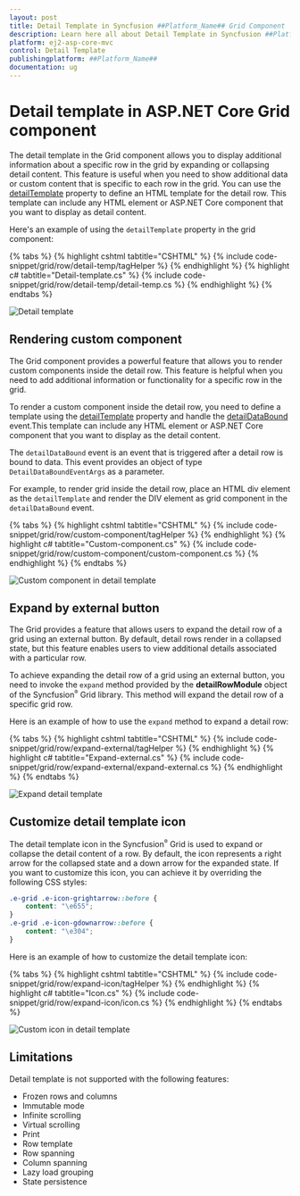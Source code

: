 ```yaml
---
layout: post
title: Detail Template in Syncfusion ##Platform_Name## Grid Component
description: Learn here all about Detail Template in Syncfusion ##Platform_Name## Grid component of Syncfusion Essential JS 2 and more.
platform: ej2-asp-core-mvc
control: Detail Template
publishingplatform: ##Platform_Name##
documentation: ug
---
```


# Detail template in ASP.NET Core Grid component

The detail template in the Grid component allows you to display additional information about a specific row in the grid by expanding or collapsing detail content. This feature is useful when you need to show additional data or custom content that is specific to each row in the grid. You can use the [detailTemplate](https://help.syncfusion.com/cr/aspnetcore-js2/Syncfusion.EJ2.Grids.Grid.html#Syncfusion_EJ2_Grids_Grid_DetailTemplate) property to define an HTML template for the detail row. This template can include any HTML element or ASP.NET Core component that you want to display as detail content.

Here's an example of using the `detailTemplate` property in the grid component:

{% tabs %}
{% highlight cshtml tabtitle="CSHTML" %}
{% include code-snippet/grid/row/detail-temp/tagHelper %}
{% endhighlight %}
{% highlight c# tabtitle="Detail-template.cs" %}
{% include code-snippet/grid/row/detail-temp/detail-temp.cs %}
{% endhighlight %}
{% endtabs %}

![Detail template](../images/row/detail-template.png)

## Rendering custom component

The Grid component provides a powerful feature that allows you to render custom components inside the detail row. This feature is helpful when you need to add additional information or functionality for a specific row in the grid.

To render a custom component inside the detail row, you need to define a template using the [detailTemplate](https://help.syncfusion.com/cr/aspnetcore-js2/Syncfusion.EJ2.Grids.Grid.html#Syncfusion_EJ2_Grids_Grid_DetailTemplate) property and handle the [detailDataBound](https://help.syncfusion.com/cr/aspnetcore-js2/Syncfusion.EJ2.Grids.Grid.html#Syncfusion_EJ2_Grids_Grid_DetailDataBound) event.This template can include any HTML element or ASP.NET Core component that you want to display as the detail content.

The `detailDataBound` event is an event that is triggered after a detail row is bound to data. This event provides an object of type `DetailDataBoundEventArgs` as a parameter.

For example, to render grid inside the detail row, place an HTML div element as the `detailTemplate` and render the DIV element as grid component in the `detailDataBound` event.

{% tabs %}
{% highlight cshtml tabtitle="CSHTML" %}
{% include code-snippet/grid/row/custom-component/tagHelper %}
{% endhighlight %}
{% highlight c# tabtitle="Custom-component.cs" %}
{% include code-snippet/grid/row/custom-component/custom-component.cs %}
{% endhighlight %}
{% endtabs %}

![Custom component in detail template](../images/row/custom-component.png)

## Expand by external button

The Grid provides a feature that allows users to expand the detail row of a grid using an external button. By default, detail rows render in a collapsed state, but this feature enables users to view additional details associated with a particular row. 

To achieve expanding the detail row of a grid using an external button, you need to invoke the `expand` method provided by the **detailRowModule** object of the Syncfusion<sup style="font-size:70%">&reg;</sup> Grid library. This method will expand the detail row of a specific grid row.

Here is an example of how to use the `expand` method to expand a detail row:

{% tabs %}
{% highlight cshtml tabtitle="CSHTML" %}
{% include code-snippet/grid/row/expand-external/tagHelper %}
{% endhighlight %}
{% highlight c# tabtitle="Expand-external.cs" %}
{% include code-snippet/grid/row/expand-external/expand-external.cs %}
{% endhighlight %}
{% endtabs %}

![Expand detail template](../images/row/detail-template-expand.gif)

## Customize detail template icon

The detail template icon in the Syncfusion<sup style="font-size:70%">&reg;</sup> Grid is used to expand or collapse the detail content of a row. By default, the icon represents a right arrow for the collapsed state and a down arrow for the expanded state. If you want to customize this icon, you can achieve it by overriding the following CSS styles:

```css
.e-grid .e-icon-grightarrow::before {
    content: "\e655";
}
.e-grid .e-icon-gdownarrow::before {
    content: "\e304";
}
```

Here is an example of how to customize the detail template icon:

{% tabs %}
{% highlight cshtml tabtitle="CSHTML" %}
{% include code-snippet/grid/row/expand-icon/tagHelper %}
{% endhighlight %}
{% highlight c# tabtitle="Icon.cs" %}
{% include code-snippet/grid/row/expand-icon/icon.cs %}
{% endhighlight %}
{% endtabs %}

![Custom icon in detail template](../images/row/expand-icon.png)

## Limitations

Detail template is not supported with the following features:

* Frozen rows and columns
* Immutable mode
* Infinite scrolling
* Virtual scrolling
* Print
* Row template
* Row spanning
* Column spanning
* Lazy load grouping
* State persistence

